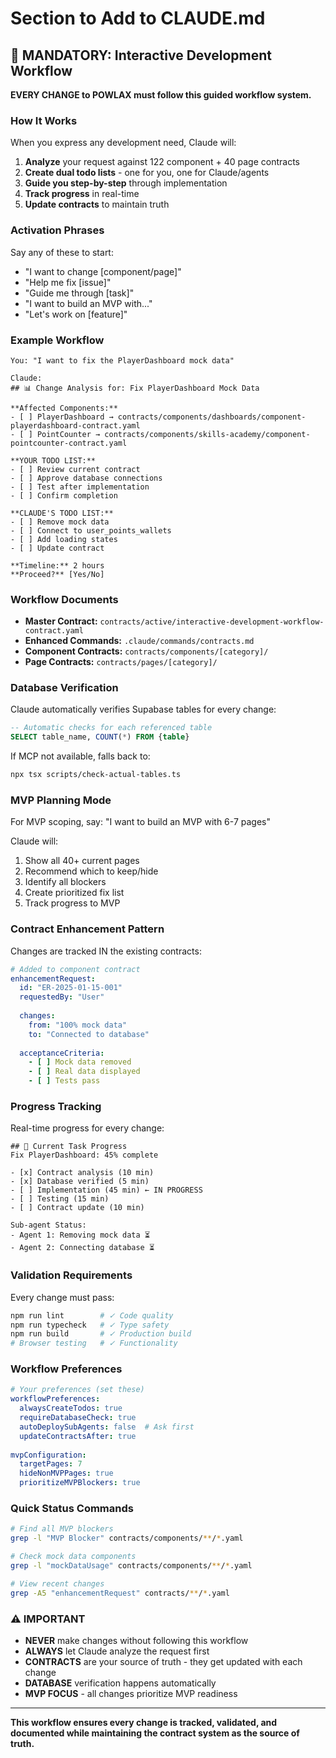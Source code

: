 # Section to Add to CLAUDE.md

## 🎯 MANDATORY: Interactive Development Workflow

**EVERY CHANGE to POWLAX must follow this guided workflow system.**

### **How It Works**
When you express any development need, Claude will:
1. **Analyze** your request against 122 component + 40 page contracts
2. **Create dual todo lists** - one for you, one for Claude/agents
3. **Guide you step-by-step** through implementation
4. **Track progress** in real-time
5. **Update contracts** to maintain truth

### **Activation Phrases**
Say any of these to start:
- "I want to change [component/page]"
- "Help me fix [issue]"  
- "Guide me through [task]"
- "I want to build an MVP with..."
- "Let's work on [feature]"

### **Example Workflow**
```
You: "I want to fix the PlayerDashboard mock data"

Claude: 
## 📊 Change Analysis for: Fix PlayerDashboard Mock Data

**Affected Components:**
- [ ] PlayerDashboard → contracts/components/dashboards/component-playerdashboard-contract.yaml
- [ ] PointCounter → contracts/components/skills-academy/component-pointcounter-contract.yaml

**YOUR TODO LIST:**
- [ ] Review current contract
- [ ] Approve database connections
- [ ] Test after implementation
- [ ] Confirm completion

**CLAUDE'S TODO LIST:**
- [ ] Remove mock data
- [ ] Connect to user_points_wallets
- [ ] Add loading states
- [ ] Update contract

**Timeline:** 2 hours
**Proceed?** [Yes/No]
```

### **Workflow Documents**
- **Master Contract:** `contracts/active/interactive-development-workflow-contract.yaml`
- **Enhanced Commands:** `.claude/commands/contracts.md`
- **Component Contracts:** `contracts/components/[category]/`
- **Page Contracts:** `contracts/pages/[category]/`

### **Database Verification**
Claude automatically verifies Supabase tables for every change:
```sql
-- Automatic checks for each referenced table
SELECT table_name, COUNT(*) FROM {table} 
```

If MCP not available, falls back to:
```bash
npx tsx scripts/check-actual-tables.ts
```

### **MVP Planning Mode**
For MVP scoping, say: "I want to build an MVP with 6-7 pages"

Claude will:
1. Show all 40+ current pages
2. Recommend which to keep/hide
3. Identify all blockers
4. Create prioritized fix list
5. Track progress to MVP

### **Contract Enhancement Pattern**
Changes are tracked IN the existing contracts:
```yaml
# Added to component contract
enhancementRequest:
  id: "ER-2025-01-15-001"
  requestedBy: "User"
  
  changes:
    from: "100% mock data"
    to: "Connected to database"
    
  acceptanceCriteria:
    - [ ] Mock data removed
    - [ ] Real data displayed
    - [ ] Tests pass
```

### **Progress Tracking**
Real-time progress for every change:
```
## 🎯 Current Task Progress
Fix PlayerDashboard: 45% complete

- [x] Contract analysis (10 min)
- [x] Database verified (5 min)  
- [ ] Implementation (45 min) ← IN PROGRESS
- [ ] Testing (15 min)
- [ ] Contract update (10 min)

Sub-agent Status:
- Agent 1: Removing mock data ⏳
- Agent 2: Connecting database ⏳
```

### **Validation Requirements**
Every change must pass:
```bash
npm run lint        # ✓ Code quality
npm run typecheck   # ✓ Type safety
npm run build       # ✓ Production build
# Browser testing   # ✓ Functionality
```

### **Workflow Preferences**
```yaml
# Your preferences (set these)
workflowPreferences:
  alwaysCreateTodos: true
  requireDatabaseCheck: true
  autoDeploySubAgents: false  # Ask first
  updateContractsAfter: true
  
mvpConfiguration:
  targetPages: 7
  hideNonMVPPages: true
  prioritizeMVPBlockers: true
```

### **Quick Status Commands**
```bash
# Find all MVP blockers
grep -l "MVP Blocker" contracts/components/**/*.yaml

# Check mock data components  
grep -l "mockDataUsage" contracts/components/**/*.yaml

# View recent changes
grep -A5 "enhancementRequest" contracts/**/*.yaml
```

### **⚠️ IMPORTANT**
- **NEVER** make changes without following this workflow
- **ALWAYS** let Claude analyze the request first
- **CONTRACTS** are your source of truth - they get updated with each change
- **DATABASE** verification happens automatically
- **MVP FOCUS** - all changes prioritize MVP readiness

---

**This workflow ensures every change is tracked, validated, and documented while maintaining the contract system as the source of truth.**